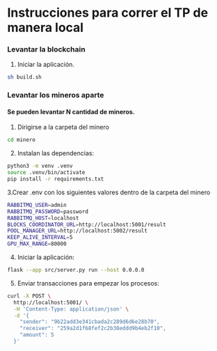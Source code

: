 # Instrucciones para correr el TP de manera local


### Levantar la blockchain

1. Iniciar la aplicación.

```sh
sh build.sh
```


### Levantar los mineros aparte

#### Se pueden levantar N cantidad de mineros.

1. Dirigirse a la carpeta del minero

```sh
cd minero
```
2. Instalan las dependencias:

```sh
python3 -m venv .venv
source .venv/bin/activate
pip install -r requirements.txt
```
3.Crear .env con los siguientes valores dentro de la carpeta del minero

```sh
RABBITMQ_USER=admin
RABBITMQ_PASSWORD=password
RABBITMQ_HOST=localhost
BLOCKS_COORDINATOR_URL=http://localhost:5001/result
POOL_MANAGER_URL=http://localhost:5002/result
KEEP_ALIVE_INTERVAL=5
GPU_MAX_RANGE=80000
```

4. Iniciar la aplicación:

```sh
flask --app src/server.py run --host 0.0.0.0
```
5. Enviar transacciones para empezar los procesos:

```sh
curl -X POST \
  http://localhost:5001/ \
  -H 'Content-Type: application/json' \
  -d '{
    "sender": "9b22add3e341cbada2c289d6d6e28b70",
    "receiver": "259a2d1f68fef2c2b38eddd9b4eb2f10",
    "amount": 5
  }'
```
